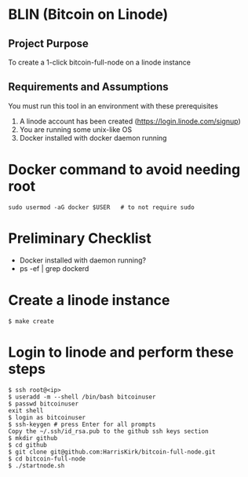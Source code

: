 # BLIN (Bitcoin on Linode)

## Project Purpose 
To create a 1-click bitcoin-full-node on a linode instance

## Requirements and Assumptions
You must run this tool in an environment with these prerequisites

1. A linode account has been created (https://login.linode.com/signup)
1. You are running some unix-like OS
1. Docker installed with docker daemon running

# Docker command to avoid needing root
```
sudo usermod -aG docker $USER   # to not require sudo
```

# Preliminary Checklist
* Docker installed with daemon running?
* ps -ef | grep dockerd


# Create a linode instance 
```
$ make create
```

# Login to linode and perform these steps
```
$ ssh root@<ip>
$ useradd -m --shell /bin/bash bitcoinuser
$ passwd bitcoinuser
exit shell
$ login as bitcoinuser
$ ssh-keygen # press Enter for all prompts
Copy the ~/.ssh/id_rsa.pub to the github ssh keys section
$ mkdir github
$ cd github
$ git clone git@github.com:HarrisKirk/bitcoin-full-node.git
$ cd bitcoin-full-node
$ ./startnode.sh  
```









